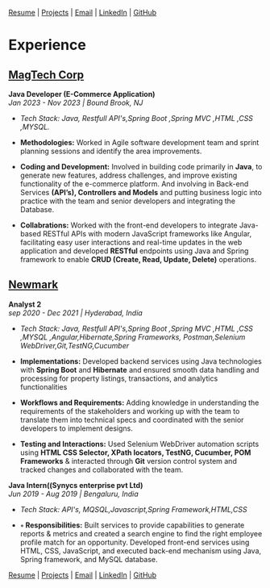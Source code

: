 [Resume](https://drive.google.com/file/d/1kyTj126V9o5nryPDzYleW1GfuWPNOLZU/view?usp=drive_link) | [Projects](projects.md#projects) | [Email](mailto:keerthanak1125@gmail.com) | [LinkedIn](http://linkedin.com/in/keerthana-reddy-ft25) | [GitHub](https://github.com/KeerthanaReddy1125)

# Experience

## [MagTech Corp](https://www.magtechcorp.com/) 
**Java Developer  (E-Commerce Application)**  
*Jan 2023 - Nov 2023 | Bound Brook, NJ*
- *Tech Stack: Java, Restfull API's,Spring Boot ,Spring MVC ,HTML ,CSS ,MYSQL.*
  
- **Methodologies:** Worked in Agile software development team and sprint planning sessions and identify the area improvements.
- **Coding and Development:** Involved in building code primarily in  **Java**, to generate new features, address challenges, and improve existing functionality of the e-commerce platform. And involving in Back-end Services  **(API’s), Controllers and Models** and putting business logic into practice with the team and senior developers and integrating the Database.
- **Collabrations:** Worked with the front-end developers to integrate Java-based RESTful APIs with modern JavaScript frameworks like Angular, facilitating easy user interactions and real-time updates in the web application and developed **RESTful** endpoints using Java 
and Spring framework to enable **CRUD (Create, Read, Update, Delete)** operations.


## [Newmark](https://www.nmrk.com/)
**Analyst 2**  
*sep 2020 - Dec 2021 | Hyderabad, India*
- *Tech Stack: Java, Restfull API's,Spring Boot ,Spring MVC ,HTML ,CSS ,MYSQL ,Angular,Hibernate,Spring Frameworks, Postman,Selenium WebDriver,Git,TestNG,Cucumber*

- **Implementations:** Developed backend services using Java technologies with **Spring Boot** and **Hibernate** and ensured smooth data handling and processing for property listings, transactions, and analytics functionalities
- **Workflows and Requirements:** Adding knowledge in understanding the requirements of the stakeholders and working up with the team to translate them into technical specs and coordinated with the senior developers to implement designs.
- **Testing and Interactions:** Used Selenium WebDriver automation scripts using **HTML CSS Selector, XPath locators, TestNG, Cucumber, POM Frameworks** & interacted through **Git** version control system and tracked changes and collaborated with the team.
  

**Java Intern((Synycs enterprise pvt Ltd)**  
*Jun 2019 - Aug 2019 | Bengaluru, India*
- *Tech Stack: API's, MQSQL,Javascript,Spring Framework,HTML,CSS*
  
- **◦	Responsibilities:** Built services to provide capabilities to generate reports & metrics and created a search engine to find the right employee profile match for an opportunity. Developed front-end services using HTML, CSS, JavaScript, and executed back-end mechanism using Java, Spring framework, and MySQL database.

[Resume](https://drive.google.com/file/d/1kyTj126V9o5nryPDzYleW1GfuWPNOLZU/view?usp=drive_link) | [Projects](projects.md#projects) | [Email](mailto:keerthanak1125@gmail.com) | [LinkedIn](http://linkedin.com/in/keerthana-reddy-ft25) | [GitHub](https://github.com/KeerthanaReddy1125)
